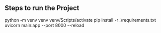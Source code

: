 ## Steps to run the Project

python -m venv venv
venv/Scripts/activate
pip install -r .\requirements.txt
uvicorn main:app --port 8000 --reload
